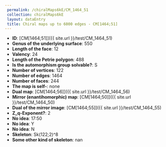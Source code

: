 ```yaml
--- 
 permalink: /chiralMaps6kE/CM_1464_51 
 collection: chiralMaps6kE
 layout: dataEntry
 title: Chiral maps up to 6000 edges - CM[1464;51]
---
```


- **ID**: [CM[1464;51]]({{ site.url }}/test/CM_1464_51)
- **Genus of the underlying surface**: 550
- **Length of the face**: 12
- **Valency**: 24
- **Length of the Petrie polygon**: 488
- **Is the automorphism group solvable?**: S
- **Number of vertices**: 122
- **Number of edges**: 1464
- **Number of faces**: 244
- **The map is self-**: none
- **Dual map**: [CM[1464;56]]({{ site.url }}/test/CM_1464_56)
- **Mirror (enantihomorphic) map**: [CM[1464;50]]({{ site.url }}/test/CM_1464_50)
- **Dual of the mirror image**: [CM[1464;55]]({{ site.url }}/test/CM_1464_55)
- **Z_q-Exponent?**: 2
- **No idea**:  17:50
- **No idea**: Y
- **No idea**: N
- **Skeleton**: Sk(122;2)^8
- **Some other kind of skeleton**: nan

